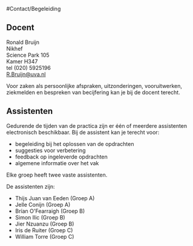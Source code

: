 #Contact/Begeleiding

## Docent
Ronald Bruijn   
Nikhef  
Science Park 105   
Kamer H347  
tel (020) 5925196   
<R.Bruijn@uva.nl>  

Voor zaken als persoonlijke afspraken, uitzonderingen, vooruitwerken, ziekmelden en bespreken van becijfering kan je bij de docent terecht. 

## Assistenten
Gedurende de tijden van de practica zijn er één of meerdere assistenten electronisch beschikbaar. Bij de 
assistent kan je terecht voor:

  * begeleiding bij het oplossen van de opdrachten
  * suggesties voor verbetering
  * feedback op ingeleverde opdrachten 
  * algemene informatie over het vak

Elke groep heeft twee vaste assistenten. 

De assistenten zijn: 

* Thijs Juan van Eeden (Groep A)
* Jelle Conijn (Groep A)
* Brían O'Fearraigh (Groep B)
* Simon Ilic (Groep B)
* Jier Nzuanzu (Groep B)
* Iris de Ruiter (Groep C)
* William Torre (Groep C)

